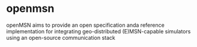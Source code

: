 # openmsn
openMSN aims to provide an open specification anda reference implementation for integrating geo-distributed (E)MSN-capable simulators using an open-source communication stack
